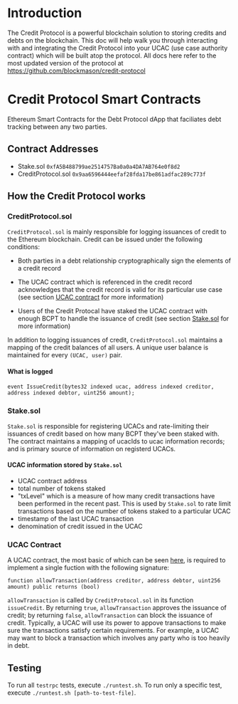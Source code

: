 # Introduction

The Credit Protocol is a powerful blockchain solution to storing credits and debts on the blockchain.  This doc will help walk you through interacting with and integrating the Credit Protocol into your UCAC (use case authority contract) which will be built atop the protocol.  All docs here refer to the most updated version of the protocol at https://github.com/blockmason/credit-protocol

# Credit Protocol Smart Contracts

Ethereum Smart Contracts for the Debt Protocol dApp that faciliates debt
tracking between any two parties.

## Contract Addresses
* Stake.sol ```0xfA5B488799ae2514757Ba0a0a4DA7AB764e0f8d2```
* CreditProtocol.sol ```0x9aa6596444eefaf28fda17be861adfac289c773f```

## How the Credit Protocol works

### CreditProtocol.sol

`CreditProtocol.sol` is mainly responsible for logging issuances of credit to
the Ethereum blockchain. Credit can be issued under the following conditions:

- Both parties in a debt relationship cryptographically sign the elements of
a credit record

- The UCAC contract which is referenced in the credit record acknowledges that
the credit record is valid for its particular use case (see section
[UCAC contract](#ucac-contract) for more information)

- Users of the Credit Protocal have staked the UCAC contract with enough BCPT
to handle the issuance of credit (see section [Stake.sol](#stakesol) for more information)

In addition to logging issuances of credit, `CreditProtocol.sol` maintains
a mapping of the credit balances of all users. A unique user balance is
maintained for every `(UCAC, user)` pair.

#### What is logged

```
event IssueCredit(bytes32 indexed ucac, address indexed creditor, address indexed debtor, uint256 amount);
```

### Stake.sol

`Stake.sol` is responsible for registering UCACs and rate-limiting their
issuances of credit based on how many BCPT they've been staked with. The
contract maintains a mapping of ucacIds to ucac information records; and is
primary source of information on registerd UCACs.

#### UCAC information stored by `Stake.sol`

- UCAC contract address
- total number of tokens staked
- "txLevel" which is a measure of how many credit transactions have been
performed in the recent past. This is used by `Stake.sol` to rate limit
transactions based on the number of tokens staked to a particular UCAC
- timestamp of the last UCAC transaction
- denomination of credit issued in the UCAC

### UCAC Contract

A UCAC contract, the most basic of which can be seen
[here](contracts/BasicUCAC.sol), is required to implement a single fuction with
the following signature:

```
function allowTransaction(address creditor, address debtor, uint256 amount) public returns (bool)
```

`allowTransaction` is called by `CreditProtocol.sol` in its function `issueCredit`.
By returning `true`, `allowTransaction` approves the issuance of credit; by
returning `false`, `allowTransaction` can block the issuance of credit.
Typically, a UCAC will use its power to appove transactions to make sure the
transactions satisfy certain requirements. For example, a UCAC may want to
block a transaction which involves any party who is too heavily in debt.

## Testing

To run all `testrpc` tests, execute `./runtest.sh`. To run only a specific
test, execute `./runtest.sh [path-to-test-file]`.
